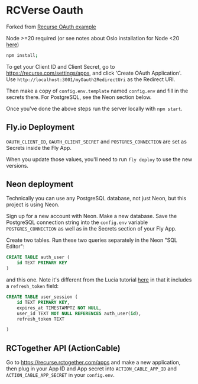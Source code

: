 # RCVerse Oauth

Forked from [Recurse OAuth example](https://github.com/reedspool/recurse-oauth-example-node-express)

Node >=20 required (or see notes about Oslo installation for Node <20 [here](https://oslo.js.org))

```sh
npm install;
```

To get your Client ID and Client Secret, go to <https://recurse.com/settings/apps>, and click 'Create OAuth Application'. Use `http://localhost:3001/myOauth2RedirectUri` as the Redirect URI.

Then make a copy of `config.env.template` named `config.env` and fill in the secrets there. For PostgreSQL, see the Neon section below.

Once you've done the above steps run the server locally with `npm start`.

## Fly.io Deployment

`OAUTH_CLIENT_ID`, `OAUTH_CLIENT_SECRET` and `POSTGRES_CONNECTION` are set as Secrets inside the Fly App.

When you update those values, you'll need to run `fly deploy` to use the new versions.

## Neon deployment

Technically you can use any PostgreSQL database, not just Neon, but this project is using Neon.

Sign up for a new account with Neon. Make a new database. Save the PostgreSQL connection string into the `config.env` variable `POSTGRES_CONNECTION` as well as in the Secrets section of your Fly App.

Create two tables. Run these two queries separately in the Neon "SQL Editor":

```sql
CREATE TABLE auth_user (
    id TEXT PRIMARY KEY
)
```

and this one. Note it's different from the Lucia tutorial [here](https://lucia-auth.com/database/postgresql) in that it includes a `refresh_token` field:

```sql
CREATE TABLE user_session (
    id TEXT PRIMARY KEY,
    expires_at TIMESTAMPTZ NOT NULL,
    user_id TEXT NOT NULL REFERENCES auth_user(id),
    refresh_token TEXT

)
```

## RCTogether API (ActionCable)

Go to https://recurse.rctogether.com/apps and make a new application, then plug in your App ID and App secret into `ACTION_CABLE_APP_ID` and `ACTION_CABLE_APP_SECRET` in your `config.env`.
